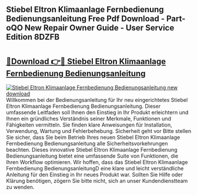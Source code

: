 ## Stiebel Eltron Klimaanlage Fernbedienung Bedienungsanleitung Free Pdf Download - Part-oQO New Repair Owner Guide - User Service Edition 8DZFB

# <h2><a href="http://df4158.blite.top/?on=Stiebel+Eltron+Klimaanlage+Fernbedienung+Bedienungsanleitung">🔗Download 👉🔴 Stiebel Eltron Klimaanlage Fernbedienung Bedienungsanleitung</a></h2>

[![Stiebel Eltron Klimaanlage Fernbedienung Bedienungsanleitung new download](https://i.imgur.com/lujVjoI.png)](http://df4158.blite.top/?on=Stiebel+Eltron+Klimaanlage+Fernbedienung+Bedienungsanleitung)
Willkommen bei der Bedienungsanleitung für Ihr neu eingerichtetes Stiebel Eltron Klimaanlage Fernbedienung Bedienungsanleitung. Dieser umfassende Leitfaden soll Ihnen den Einstieg in Ihr Produkt erleichtern und Ihnen ein gründliches Verständnis seiner Merkmale, Funktionen und Fähigkeiten vermitteln. Sie finden klare Anweisungen für Installation, Verwendung, Wartung und Fehlerbehebung. Sicherheit geht vor Bitte stellen Sie sicher, dass Sie beim Betrieb Ihres neuen Stiebel Eltron Klimaanlage Fernbedienung Bedienungsanleitung alle Sicherheitsvorkehrungen beachten. Dieses innovative Stiebel Eltron Klimaanlage Fernbedienung Bedienungsanleitung bietet eine umfassende Suite von Funktionen, die Ihren Workflow optimieren. Wir hoffen, dass das Stiebel Eltron Klimaanlage Fernbedienung BedienungsanleitungD eine klare und leicht verständliche Anleitung für den Einstieg in Ihr neues Produkt war. Sollten Sie Hilfe oder Klärung benötigen, zögern Sie bitte nicht, sich an unser Kundendienstteam zu wenden.
